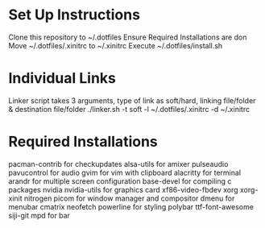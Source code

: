 # Set Up Instructions
Clone this repository to ~/.dotfiles
Ensure Required Installations are don 
Move ~/.dotfiles/.xinitrc to ~/.xinitrc
Execute ~/.dotfiles/install.sh



# Individual Links
Linker script takes 3 arguments, type of link as soft/hard, linking file/folder & destination file/folder
./linker.sh -t soft -l ~/.dotfiles/.xinitrc -d ~/.xinitrc


# Required Installations
pacman-contrib for checkupdates
alsa-utils for amixer
pulseaudio pavucontrol for audio
gvim for vim with clipboard
alacritty for terminal
arandr for multiple screen configuration
base-devel for compiling c packages
nvidia nvidia-utils for graphics card
xf86-video-fbdev xorg xorg-xinit nitrogen picom for window manager and compositor
dmenu for menubar
cmatrix neofetch powerline for styling
polybar ttf-font-awesome siji-git mpd for bar 
